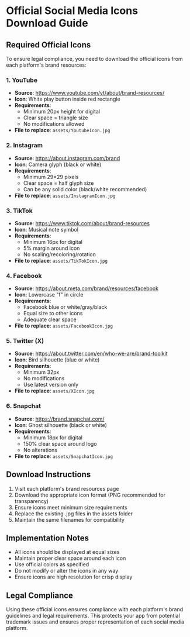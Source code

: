 # Official Social Media Icons Download Guide

## Required Official Icons

To ensure legal compliance, you need to download the official icons from each platform's brand resources:

### 1. YouTube
- **Source**: https://www.youtube.com/yt/about/brand-resources/
- **Icon**: White play button inside red rectangle
- **Requirements**: 
  - Minimum 20px height for digital
  - Clear space = triangle size
  - No modifications allowed
- **File to replace**: `assets/YoutubeIcon.jpg`

### 2. Instagram
- **Source**: https://about.instagram.com/brand
- **Icon**: Camera glyph (black or white)
- **Requirements**:
  - Minimum 29×29 pixels
  - Clear space = half glyph size
  - Can be any solid color (black/white recommended)
- **File to replace**: `assets/InstagramIcon.jpg`

### 3. TikTok
- **Source**: https://www.tiktok.com/about/brand-resources
- **Icon**: Musical note symbol
- **Requirements**:
  - Minimum 16px for digital
  - 5% margin around icon
  - No scaling/recoloring/rotation
- **File to replace**: `assets/TikTokIcon.jpg`

### 4. Facebook
- **Source**: https://about.meta.com/brand/resources/facebook
- **Icon**: Lowercase "f" in circle
- **Requirements**:
  - Facebook blue or white/gray/black
  - Equal size to other icons
  - Adequate clear space
- **File to replace**: `assets/FacebookIcon.jpg`

### 5. Twitter (X)
- **Source**: https://about.twitter.com/en/who-we-are/brand-toolkit
- **Icon**: Bird silhouette (blue or white)
- **Requirements**:
  - Minimum 32px
  - No modifications
  - Use latest version only
- **File to replace**: `assets/XIcon.jpg`

### 6. Snapchat
- **Source**: https://brand.snapchat.com/
- **Icon**: Ghost silhouette (black or white)
- **Requirements**:
  - Minimum 18px for digital
  - 150% clear space around logo
  - No alterations
- **File to replace**: `assets/SnapchatIcon.jpg`

## Download Instructions

1. Visit each platform's brand resources page
2. Download the appropriate icon format (PNG recommended for transparency)
3. Ensure icons meet minimum size requirements
4. Replace the existing .jpg files in the assets folder
5. Maintain the same filenames for compatibility

## Implementation Notes

- All icons should be displayed at equal sizes
- Maintain proper clear space around each icon
- Use official colors as specified
- Do not modify or alter the icons in any way
- Ensure icons are high resolution for crisp display

## Legal Compliance

Using these official icons ensures compliance with each platform's brand guidelines and legal requirements. This protects your app from potential trademark issues and ensures proper representation of each social media platform.
